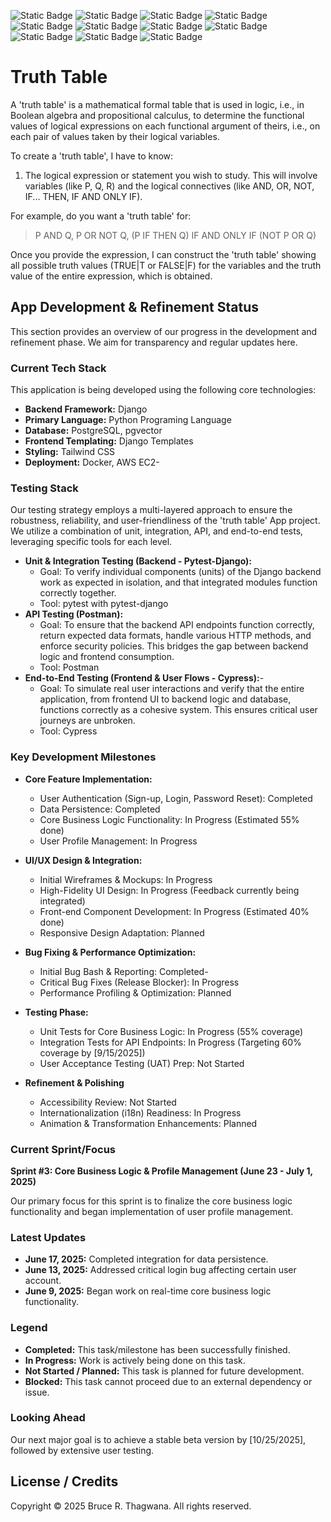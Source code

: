 ![Static Badge](https://img.shields.io/badge/Visual%20Studio%20Code-%230076B8?style=for-the-badge&logo=Visual%20Studio%20Code&labelColor=%23FFFFFF)
![Static Badge](https://img.shields.io/badge/git%20-%23F05032?style=for-the-badge&logo=git&labelColor=%23FFFFFF)
![Static Badge](https://img.shields.io/badge/Python-%233776AB?style=for-the-badge&logo=Python&logoColor=%234584b6&labelColor=%23ffde57)
![Static Badge](https://img.shields.io/badge/HTML5-%23E34F26?style=for-the-badge&logo=HTML5&labelColor=%23FFFFFF)
![Static Badge](https://img.shields.io/badge/Django-%23092E20?style=for-the-badge&logo=Django)
![Static Badge](https://img.shields.io/badge/PostgreSQL-%234169E1?style=for-the-badge&logo=PostgreSQL&logoColor=%23FFFFFF)
![Static Badge](https://img.shields.io/badge/PGVector-%23123456?style=for-the-badge&logo=PGVector&logoColor=%23FFFFFF)
![Static Badge](https://img.shields.io/badge/Docker-%230db7ed?style=for-the-badge&logo=Docker&logoColor=%23FFFFFF)
![Static Badge](https://img.shields.io/badge/CSS3-%232965f1?style=for-the-badge&logo=CSS3&logoColor=%23FFFFFF)
![Static Badge](https://img.shields.io/badge/TensorFlow-%23FF6F00?style=for-the-badge&logo=TensorFlow&logoColor=%23FF6F00&labelColor=%23FFFFFF)
![Static Badge](https://img.shields.io/badge/Pytorch-%23EE4C2C?style=for-the-badge&logo=Pytorch&logoColor=%23FF6F00&labelColor=%23FFFFFF)









# Truth Table

A 'truth table' is a mathematical formal table that is used in logic, i.e., in Boolean algebra and propositional calculus, to determine the functional values of logical expressions on each functional argument of theirs, i.e., on each pair of values taken by their logical variables.

To create a 'truth table', I have to know:

1. The logical expression or statement you wish to study. This will involve variables (like P, Q, R) and the logical connectives (like AND, OR, NOT, IF... THEN, IF AND ONLY IF).

For example, do you want a 'truth table' for:

> P AND Q,
> P OR NOT Q,
> (P IF THEN Q) IF AND ONLY IF (NOT P OR Q)

Once you provide the expression, I can construct the 'truth table' showing all possible truth values (TRUE|T or FALSE|F) for the variables and the truth value of the entire expression, which is obtained.

## App Development & Refinement Status

This section provides an overview of our progress in the development and refinement phase. We aim for transparency and regular updates here.

### Current Tech Stack

This application is being developed using the following core technologies:

- **Backend Framework:** Django
- **Primary Language:** Python Programing Language
- **Database:** PostgreSQL, pgvector
- **Frontend Templating:** Django Templates
- **Styling:** Tailwind CSS
- **Deployment:** Docker, AWS EC2-

### Testing Stack

Our testing strategy employs a multi-layered approach to ensure the robustness, reliability, and user-friendliness of the 'truth table' App project. We utilize a combination of unit, integration, API, and end-to-end tests, leveraging specific tools for each level.

- **Unit & Integration Testing (Backend - Pytest-Django):**
  - Goal: To verify individual components (units) of the Django backend work as expected in isolation, and that integrated modules function correctly together.
  * Tool: pytest with pytest-django
- **API Testing (Postman):**
  - Goal: To ensure that the backend API endpoints function correctly, return expected data formats, handle various HTTP methods, and enforce security policies. This bridges the gap between backend logic and frontend consumption.
  * Tool: Postman
- **End-to-End Testing (Frontend & User Flows - Cypress):**-
  - Goal: To simulate real user interactions and verify that the entire application, from frontend UI to backend logic and database, functions correctly as a cohesive system. This ensures critical user journeys are unbroken.
  * Tool: Cypress

### Key Development Milestones

- **Core Feature Implementation:**

  - User Authentication (Sign-up, Login, Password Reset): Completed
  - Data Persistence: Completed
  - Core Business Logic Functionality: In Progress (Estimated 55% done)
  - User Profile Management: In Progress

- **UI/UX Design & Integration:**

  - Initial Wireframes & Mockups: In Progress
  - High-Fidelity UI Design: In Progress (Feedback currently being integrated)
  - Front-end Component Development: In Progress (Estimated 40% done)
  - Responsive Design Adaptation: Planned

- **Bug Fixing & Performance Optimization:**

  - Initial Bug Bash & Reporting: Completed-
  - Critical Bug Fixes (Release Blocker): In Progress
  - Performance Profiling & Optimization: Planned

- **Testing Phase:**

  - Unit Tests for Core Business Logic: In Progress (55% coverage)
  - Integration Tests for API Endpoints: In Progress (Targeting 60% coverage by [9/15/2025])
  - User Acceptance Testing (UAT) Prep: Not Started

- **Refinement & Polishing**
  - Accessibility Review: Not Started
  - Internationalization (i18n) Readiness: In Progress
  - Animation & Transformation Enhancements: Planned

### Current Sprint/Focus

**Sprint #3: Core Business Logic & Profile Management (June 23 - July 1, 2025)**

Our primary focus for this sprint is to finalize the core business logic functionality and began implementation of user profile management.

### Latest Updates

- **June 17, 2025:** Completed integration for data persistence.
- **June 13, 2025:** Addressed critical login bug affecting certain user account.
- **June 9, 2025:** Began work on real-time core business logic functionality.

### Legend

- **Completed:** This task/milestone has been successfully finished.
- **In Progress:** Work is actively being done on this task.
- **Not Started / Planned:** This task is planned for future development.
- **Blocked:** This task cannot proceed due to an external dependency or issue.

### Looking Ahead

Our next major goal is to achieve a stable beta version by [10/25/2025], followed by extensive user testing.

## License / Credits

Copyright © 2025 Bruce R. Thagwana. All rights reserved. 
